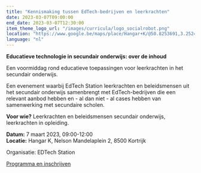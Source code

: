 ```yaml
---
title: "Kennismaking tussen EdTech-bedrijven en leerkrachten"
date: 2023-03-07T09:00:00
end_date: 2023-03-07T12:30:00
item_theme_logo_url: "/images/curricula/logo_socialrobot.png"
location: "https://www.google.be/maps/place/Hangar+K/@50.8253691,3.2524409,17z/data=!3m1!4b1!4m6!3m5!1s0x47c33ae8a0a97427:0xa77980e78bba9bb!8m2!3d50.8253657!4d3.2546296!16s%2Fg%2F11f3vj50ls"
language: "nl"
---
```

**Educatieve technologie in secundair onderwijs: over de inhoud**

Een voormiddag rond educatieve toepassingen voor leerkrachten in het secundair onderwijs.

Een evenement waarbij EdTech Station leerkrachten en beleidsmensen uit het secundair onderwijs samenbrengt met EdTech-bedrijven die een relevant aanbod hebben en - al dan niet - al cases hebben van samenwerking met secundaire scholen.

**Voor wie?** Leerkrachten en beleidsmensen secundair onderwijs, leerkrachten in opleiding.

**Datum:** 7 maart 2023, 09:00-12:00<br>
**Locatie:**  Hangar K, Nelson Mandelaplein 2, 8500 Kortrijk

Organisatie: EDTech Station

[Programma en inschrijven](https://www.eventbrite.be/e/tickets-content-in-secundair-onderwijs-549223200377)
